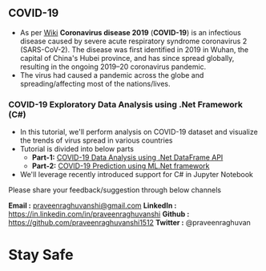 ## COVID-19
- As per [Wiki](https://en.wikipedia.org/wiki/Coronavirus_disease_2019) **Coronavirus disease 2019** (**COVID-19**) is an infectious disease caused by severe acute respiratory syndrome coronavirus 2 (SARS-CoV-2). The disease was first identified in 2019 in Wuhan, the capital of China's Hubei province, and has since spread globally, resulting in the ongoing 2019–20 coronavirus pandemic.
- The virus had caused a pandemic across the globe and spreading/affecting most of the nations/lives. 

### COVID-19 Exploratory Data Analysis using .Net  Framework (C#)

- In this tutorial, we'll perform analysis on COVID-19 dataset and visualize the trends of virus spread in various countries
- Tutorial is divided into below parts
  - **Part-1:** [COVID-19 Data Analysis using .Net DataFrame API](https://github.com/praveenraghuvanshi1512/covid-19/blob/Part-2/part-1/Part-1-COVID-19-mlnet-analysis.ipynb)
  - **Part-2:** [COVID-19 Prediction using ML.Net framework](https://github.com/praveenraghuvanshi1512/covid-19/blob/Part-2/part-2/Part-2-COVID-19-mlnet-prediction.ipynb)
- We'll leverage recently introduced support for C# in Jupyter Notebook

Please share your feedback/suggestion through below channels

**Email :** praveenraghuvanshi@gmail.com
**LinkedIn :** https://in.linkedin.com/in/praveenraghuvanshi
**Github :** https://github.com/praveenraghuvanshi1512
**Twitter :** @praveenraghuvan

# Stay Safe

